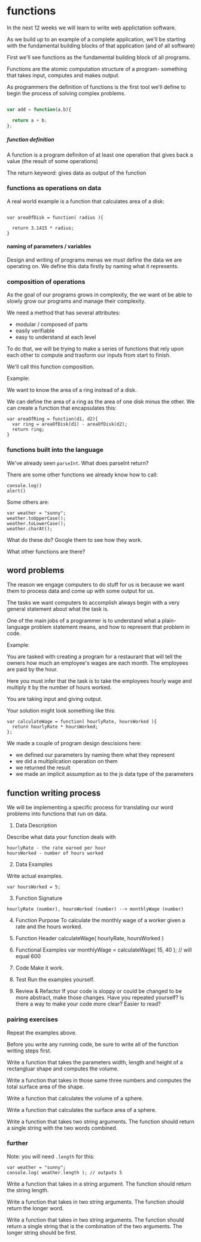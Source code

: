 # functions

In the next 12 weeks we will learn to write web applictation software.

As we build up to an example of a complete application, we'll be starting with the fundamental building blocks of that application (and of all software)

First we'll see functions as the fundamental building block of all programs.

Functions are the atomic computation structure of a program- something that takes input, computes and makes output.

As programmers the definition of functions is the first tool we'll define to begin the process of solving complex problems.

```js

var add = function(a,b){

  return a + b;
};
```

##### function definition

A function is a program definiton of at least one operation that gives back a value (the result of some operations)

The return keyword: gives data as output of the function


### functions as operations on data

A real world example is a function that calculates area of a disk:

```

var areaOfDisk = function( radius ){

  return 3.1415 * radius;
}
```

#### naming of parameters / variables

Design and writing of programs menas we must define the data we are operating on. We define this data firstly by naming what it represents.

### composition of operations

As the goal of our programs grows in complexity, the we want ot be able to slowly grow our programs and manage their complexity.

We need a method that has several attributes:

- modular / composed of parts
- easily verifiable
- easy to understand at each level

To do that, we will be trying to make a series of functions that rely upon each other to compute and trasform our inputs from start to finish.

We'll call this function composition.

Example:

We want to know the area of a ring instead of a disk.

We can define the area of a ring as the area of one disk minus the other. We can create a function that encapsulates this:

```
var areaOfRing = function(d1, d2){
  var ring = areaOfDisk(d1) - areaOfDisk(d2);
  return ring;
}

```

### functions built into the language
We've already seen `parseInt`. What does parseInt return?

There are some other functions we already know how to call:

```
console.log()
alert()
```

Some others are:
```
var weather = "sunny";
weather.toUpperCase();
weather.toLowerCase();
weather.charAt();
```

What do these do? Google them to see how they work.

What other functions are there?

## word problems

The reason we engage computers to do stuff for us is because we want them to process data and come up with some output for us.

The tasks we want computers to accomplish always begin with a very general statement about what the task is.

One of the main jobs of a programmer is to understand what a plain-language problem statement means, and how to represent that problem in code.

Example:

You are tasked with creating a program for a restaurant that will tell the owners how much an employee's wages are each month. The employees are paid by the hour.

Here you must infer that the task is to take the employees hourly wage and multiply it by the number of hours worked.

You are taking input and giving output.

Your solution might look something like this:
```
var calculateWage = function( hourlyRate, hoursWorked ){
  return hourlyRate * hoursWorked;
};
```

We made a couple of program design descisions here:

- we defined our parameters by naming them what they represent
- we did a multiplication operation on them
- we returned the result
- we made an implicit assumption as to the js data type of the parameters


## function writing process

We will be implementing a specific process for translating our word problems into functions that run on data.

1. Data Description

Describe what data your function deals with

```
hourlyRate - the rate earned per hour
hoursWorked - number of hours worked
```

2. Data Examples

Write actual examples.
```
var hoursWorked = 5;
```

3. Function Signature
```
hourlyRate (number), hoursWorked (number) --> monthlyWage (number)
```

4. Function Purpose
To calculate the monthly wage of a worker given a rate and the hours worked.

5. Function Header
calculateWage( hourlyRate, hoursWorked )

6. Functional Examples
var monthlyWage = calculateWage( 15, 40 ); // will equal 600

7. Code
Make it work.

8. Test
Run the examples yourself.

9. Review & Refactor
If your code is sloppy or could be changed to be more abstract, make those changes. Have you repeated yourself? Is there a way to make your code more clear? Easier to read?


### pairing exercises

Repeat the examples above.

Before you write any running code, be sure to write all of the function writing steps first.

Write a function that takes the parameters width, length and height of a rectangluar shape and computes the volume.

Write a function that takes in those same three numbers and computes the total surface area of the shape.

Write a function that calculates the volume of a sphere.

Write a function that calculates the surface area of a sphere.

Write a function that takes two string arguments. The function should return a single string with the two words combined.

### further

Note: you will need `.length` for this:
```
var weather = "sunny";
console.log( weather.length ); // outputs 5
```

Write a function that takes in a string argument. The function should return the string length.

Write a function that takes in two string arguments. The function should return the longer word.

Write a function that takes in two string arguments. The function should return a single string that is the combination of the two arguments. The longer string should be first.
